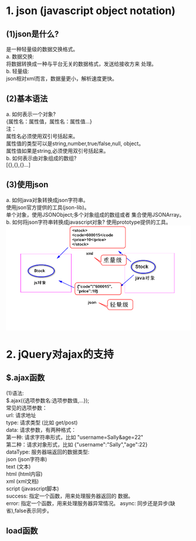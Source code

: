 # 1. json (javascript object notation)
## (1)json是什么?    
是一种轻量级的数据交换格式。<br/>
a. 数据交换:<br/>
将数据转换成一种与平台无关的数据格式，发送给接收方来
处理。<br/>
b. 轻量级:<br/>
json相对xml而言，数据量更小，解析速度更快。<br/>
## (2)基本语法
a. 如何表示一个对象? <br/>
	{属性名：属性值，属性名：属性值...} <br/>
注：<br/>
属性名必须使用双引号括起来。<br/>
属性值的类型可以是string,number,true/false,null,
object。<br/>
属性值如果是string,必须使用双引号括起来。<br/>
b. 如何表示由对象组成的数组?<br/>
[{},{},{}...] <br/>

## (3)使用json
a. 如何java对象转换成json字符串。<br/>
使用json官方提供的工具(json-lib)。<br/>
单个对象，使用JSONObject;多个对象组成的数组或者
集合使用JSONArray。<br/>
b. 如何将json字符串转换成javascript对象?
使用prototype提供的工具。<br/>
![json](json.png)

# 2. jQuery对ajax的支持
## $.ajax函数
(1)语法:<br/>
	$.ajax({选项参数名:选项参数值,...}); <br/>
常见的选项参数：<br/>
	url: 请求地址  <br/>
    type: 请求类型 (比如  get/post) <br/>
    data: 请求参数，有两种格式：<br/>
		第一种: 请求字符串形式，比如
			"username=Sally&age=22" <br/>
		第二种：请求对象形式，比如
			{"username":"Sally","age":22} <br/>
	dataType: 服务器端返回的数据类型:<br/>
			json  (json字符串)  <br/>
			text  (文本)  <br/>
			html  (html内容) <br/>
			xml   (xml文档) <br/>
			script (javascript脚本) <br/>
	success: 指定一个函数，用来处理服务器返回的
			数据。<br/>
	error: 指定一个函数，用来处理服务器异常情况。
	async: 同步还是异步(缺省),false表示同步。
		

## load函数



	

			